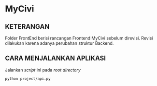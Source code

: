 # MyCivi
## KETERANGAN

Folder FrontEnd berisi rancangan Frontend MyCivi sebelum direvisi. 
Revisi dilakukan karena adanya perubahan struktur Backend.

## CARA MENJALANKAN APLIKASI
Jalankan _script_ ini pada _root directory_

```
python project/api.py
```